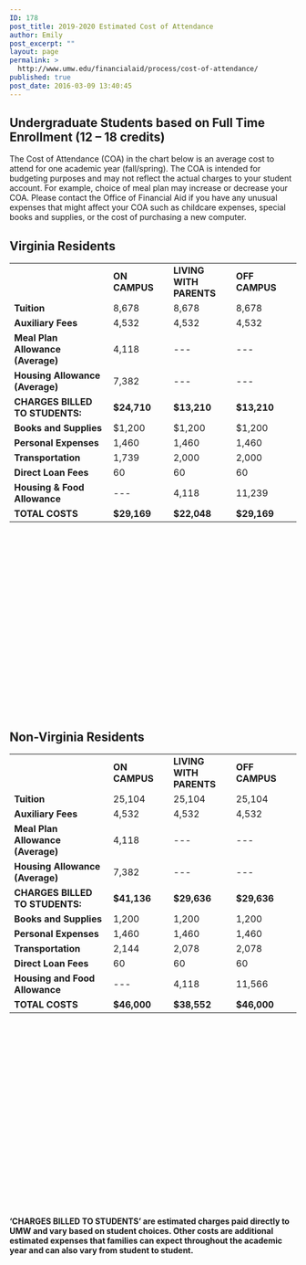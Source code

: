 ```yaml
---
ID: 178
post_title: 2019-2020 Estimated Cost of Attendance
author: Emily
post_excerpt: ""
layout: page
permalink: >
  http://www.umw.edu/financialaid/process/cost-of-attendance/
published: true
post_date: 2016-03-09 13:40:45
---
```

<h2>Undergraduate Students based on Full Time Enrollment (12 – 18 credits)</h2>
The Cost of Attendance (COA) in the chart below is an average cost to attend for one academic year (fall/spring). The COA is intended for budgeting purposes and may not reflect the actual charges to your student account. For example, choice of meal plan may increase or decrease your COA. Please contact the Office of Financial Aid if you have any unusual expenses that might affect your COA such as childcare expenses, special books and supplies, or the cost of purchasing a new computer.
<h2 style="text-align: left"><strong>Virginia Residents</strong></h2>
<table style="height: 788px" width="774">
<tbody>
<tr>
<td width="265"><strong> </strong></td>
<td width="138"><strong>ON CAMPUS</strong></td>
<td width="144"><strong>LIVING WITH PARENTS</strong></td>
<td width="168"><strong>OFF CAMPUS</strong></td>
</tr>
<tr>
<td width="265"><strong>Tuition</strong></td>
<td width="138">8,678</td>
<td width="144">8,678</td>
<td width="168">8,678</td>
</tr>
<tr>
<td width="265"><strong>Auxiliary Fees</strong></td>
<td width="138">4,532</td>
<td width="144">4,532</td>
<td width="168">4,532</td>
</tr>
<tr>
<td width="265"><strong>Meal Plan Allowance (Average)</strong></td>
<td width="138">4,118</td>
<td width="144">---</td>
<td width="168">---</td>
</tr>
<tr>
<td width="265"><strong>Housing Allowance (Average)</strong></td>
<td width="138">7,382</td>
<td width="144">---</td>
<td width="168">---</td>
</tr>
<tr>
<td width="265"><strong>CHARGES BILLED TO STUDENTS:</strong></td>
<td width="138"><strong>$24,710</strong></td>
<td width="144"><strong>$13,210</strong></td>
<td width="168"><strong>$13,210</strong></td>
</tr>
<tr>
<td width="265"><strong>Books and Supplies</strong></td>
<td width="138">$1,200</td>
<td width="144">$1,200</td>
<td width="168">$1,200</td>
</tr>
<tr>
<td width="265"><strong>Personal Expenses</strong></td>
<td width="138">1,460</td>
<td width="144">1,460</td>
<td width="168">1,460</td>
</tr>
<tr>
<td width="265"><strong>Transportation</strong></td>
<td width="138">1,739</td>
<td width="144">2,000</td>
<td width="168">2,000</td>
</tr>
<tr>
<td width="265"><strong>Direct Loan Fees </strong></td>
<td width="138">60</td>
<td width="144">60</td>
<td width="168">60</td>
</tr>
<tr>
<td width="265"><strong>Housing &amp; Food Allowance</strong></td>
<td width="138">---</td>
<td width="144">4,118</td>
<td width="168">11,239</td>
</tr>
<tr>
<td width="265"><strong>TOTAL COSTS</strong></td>
<td width="138"><strong>$29,169</strong></td>
<td width="144"><strong>$22,048</strong></td>
<td width="168"><strong>$29,169</strong></td>
</tr>
</tbody>
</table>
<h2 style="text-align: left"><strong>Non-Virginia Residents</strong></h2>
<table style="height: 794px" width="778">
<tbody>
<tr>
<td width="265"><strong> </strong></td>
<td width="138"><strong>ON CAMPUS</strong></td>
<td width="144"><strong>LIVING WITH PARENTS</strong></td>
<td width="168"><strong>OFF CAMPUS</strong></td>
</tr>
<tr>
<td width="265"><strong>Tuition</strong></td>
<td width="138">25,104</td>
<td width="144">25,104</td>
<td width="168">25,104</td>
</tr>
<tr>
<td width="265"><strong>Auxiliary Fees</strong></td>
<td width="138">4,532</td>
<td width="144">4,532</td>
<td width="168">4,532</td>
</tr>
<tr>
<td width="265"><strong>Meal Plan Allowance (Average)</strong></td>
<td width="138">4,118</td>
<td width="144">---</td>
<td width="168">---</td>
</tr>
<tr>
<td width="265"><strong>Housing Allowance (Average)</strong></td>
<td width="138">7,382</td>
<td width="144">---</td>
<td width="168">---</td>
</tr>
<tr>
<td width="265"><strong>CHARGES BILLED TO STUDENTS:</strong></td>
<td width="138"><strong>$41,136</strong></td>
<td width="144"><strong>$29,636</strong></td>
<td width="168"><strong>$29,636</strong></td>
</tr>
<tr>
<td width="265"><strong>Books and Supplies</strong></td>
<td width="138">1,200</td>
<td width="144">1,200</td>
<td width="168">1,200</td>
</tr>
<tr>
<td width="265"><strong>Personal Expenses</strong></td>
<td width="138">1,460</td>
<td width="144">1,460</td>
<td width="168">1,460</td>
</tr>
<tr>
<td width="265"><strong>Transportation</strong></td>
<td width="138">2,144</td>
<td width="144">2,078</td>
<td width="168">2,078</td>
</tr>
<tr>
<td width="265"><strong>Direct Loan Fees</strong></td>
<td width="138">60</td>
<td width="144">60</td>
<td width="168">60</td>
</tr>
<tr>
<td width="265"><strong>Housing and Food Allowance</strong></td>
<td width="138">---</td>
<td width="144">4,118</td>
<td width="168">11,566</td>
</tr>
<tr>
<td width="265"><strong>TOTAL COSTS</strong></td>
<td width="138"><strong>$46,000</strong></td>
<td width="144"><strong>$38,552</strong></td>
<td width="168"><strong>$46,000</strong></td>
</tr>
</tbody>
</table>
<strong>
‘CHARGES BILLED TO STUDENTS’ are estimated charges paid directly to UMW and vary based on student choices. Other costs are additional estimated expenses that families can expect throughout the academic year and can also vary from student to student.</strong>

&nbsp;